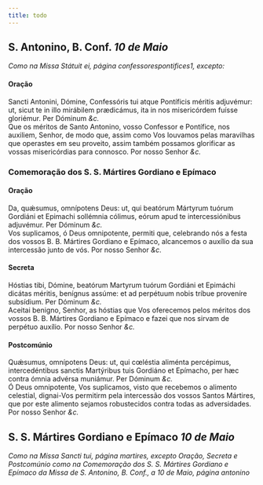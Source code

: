 ```yaml
---
title: todo
---
```

<h2 class="text-center">S. Antonino, B. Conf. <em>10 de Maio</em></h2>

<em>Como na Missa Státuit ei, página confessorespontifices1, excepto:</em>

<h4 class="text-center">Oração</h4>
<div class="container-fluid">
<div class="row">
<div class="dropcap text-justify">
Sancti Antonini, Dómine, Confessóris tui atque Pontíficis méritis adjuvémur: ut, sicut te in illo mirábilem prædicámus, ita in nos misericórdem fuísse gloriémur. Per Dóminum <em>&c.</em>
</div>
<div class="dropcap text-justify">
Que os méritos de Santo Antonino, vosso Confessor e Pontífice, nos auxiliem, Senhor, de modo que, assim como Vos louvamos pelas maravilhas que operastes em seu proveito, assim também possamos glorificar as vossas misericórdias para connosco. Por nosso Senhor <em>&c.</em>
</div>
</div>
</div>

<h3 class="text-center">Comemoração dos S. S. Mártires Gordiano e Epímaco</h3>

<h4 class="text-center">Oração</h4>
<div class="container-fluid">
<div class="row">
<div class="dropcap text-justify">
Da, quǽsumus, omnípotens Deus: ut, qui beatórum Mártyrum tuórum Gordiáni et Epimachi sollémnia cólimus, eórum apud te intercessiónibus adjuvémur. Per Dóminum <em>&c.</em>
</div>
<div class="dropcap text-justify">
Vos suplicamos, ó Deus omnipotente, permiti que, celebrando nós a festa dos vossos B. B. Mártires Gordiano e Epímaco, alcancemos o auxílio da sua intercessão junto de vós. Por nosso Senhor <em>&c.</em>
</div>
</div>
</div>

<h4 class="text-center">Secreta</h4>
<div class="container-fluid">
<div class="row">
<div class="dropcap text-justify">
Hóstias tibi, Dómine, beatórum Martyrum tuórum Gordiáni et Epimáchi dicátas méritis, benígnus assúme: et ad perpétuum nobis tríbue proveníre subsídium. Per Dóminum <em>&c.</em>
</div>
<div class="dropcap text-justify">
Aceitai benigno, Senhor, as hóstias que Vos oferecemos pelos méritos dos vossos B. B. Mártires Gordiano e Epímaco e fazei que nos sirvam de perpétuo auxílio. Por nosso Senhor <em>&c.</em>
</div>
</div>
</div>

<h4 class="text-center">Postcomúnio</h4>
<div class="container-fluid">
<div class="row">
<div class="dropcap text-justify">
Quǽsumus, omnípotens Deus: ut, qui cœléstia aliménta percépimus, intercedéntibus sanctis Martýribus tuis Gordiáno et Epímacho, per hæc contra ómnia advérsa muniámur. Per Dóminum <em>&c.</em>
</div>
<div class="dropcap text-justify">
Ó Deus omnipotente, Vos suplicamos, visto que recebemos o alimento celestial, dignai-Vos permitirm pela intercessão dos vossos Santos Mártires, que por este alimento sejamos robustecidos contra todas as adversidades. Por nosso Senhor <em>&c.</em>
</div>
</div>
</div>

<h2 class="text-center">S. S. Mártires Gordiano e Epímaco <em>10 de Maio</em></h2>

<em>Como na Missa Sancti tui, página martires, excepto Oração, Secreta e Postcomúnio como na Comemoração dos S. S. Mártires Gordiano e Epímaco da Missa de S. Antonino, B. Conf., a 10 de Maio, página antonino</em>
